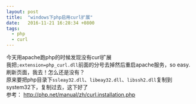 ```yaml
---
layout: post
title:  "windows下php启用curl扩展"
date:   2016-11-21 16:28:34 +0800
tags: 
  - php
  - curl
---
```


今天用apache跑php的时候发现没有curl扩展  
我把`;extension=php_curl.dll`前面的分号去掉然后重启apache服务，so easy.  
刷新页面，我去！怎么还是没有？  
原来要把php目录下`ssleay32.dll`、`libeay32.dll`、`libssh2.dll`复制到system32下，复制过去，这下好了  
参考：
http://php.net/manual/zh/curl.installation.php
